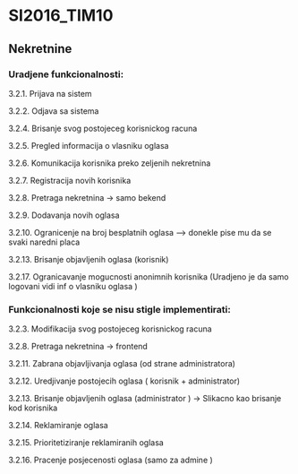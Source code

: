 # SI2016_TIM10
## Nekretnine

### Uradjene funkcionalnosti:
3.2.1. Prijava na sistem

3.2.2. Odjava sa sistema

3.2.4. Brisanje svog postojeceg korisnickog racuna 

3.2.5. Pregled informacija o vlasniku oglasa

3.2.6. Komunikacija korisnika preko zeljenih nekretnina

3.2.7. Registracija novih korisnika

3.2.8. Pretraga nekretnina -> samo bekend

3.2.9. Dodavanja novih oglasa 

3.2.10. Ogranicenje na broj besplatnih oglasa --> donekle pise mu da se svaki naredni placa

3.2.13. Brisanje objavljenih oglasa (korisnik)

3.2.17. Ogranicavanje mogucnosti anonimnih korisnika (Uradjeno je da samo logovani vidi inf o vlasniku oglasa )

### Funkcionalnosti koje se nisu stigle implementirati:
3.2.3. Modifikacija svog postojeceg korisnickog racuna

3.2.8. Pretraga nekretnina -> frontend

3.2.11. Zabrana objavljivanja oglasa (od strane administratora)

3.2.12. Uredjivanje postojecih oglasa ( korisnik + administrator)

3.2.13. Brisanje objavljenih oglasa (administrator ) -> Slikacno kao brisanje kod korisnika

3.2.14. Reklamiranje oglasa

3.2.15. Prioritetiziranje reklamiranih oglasa

3.2.16. Pracenje posjecenosti oglasa (samo za admine ) 


